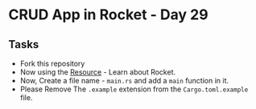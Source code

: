 # CRUD App in Rocket - Day 29

## Tasks

- Fork this repository
- Now using the [Resource](https://rocket.rs/v0.4/guide/) - Learn about Rocket.
- Now, Create a file name - `main.rs` and add a `main` function in it.
- Please Remove The `.example` extension from the `Cargo.toml.example` file.